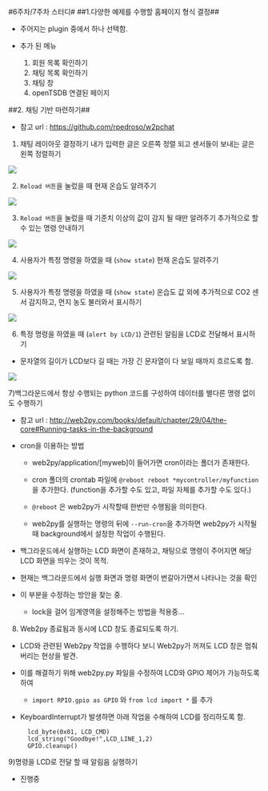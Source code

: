 #6주차/7주차 스터디#
##1.다양한 예제를 수행할 홈페이지 형식 결정##
- 주어지는 plugin 중에서 하나 선택함.
- 추가 된 메뉴

	1) 회원 목록 확인하기
    2) 채팅 목록 확인하기
    3) 채팅 창
    4) openTSDB 연결된 페이지
    
##2. 채팅 기반 마련하기##
- 참고 url : https://github.com/rpedroso/w2pchat

1) 채팅 레이아웃 결정하기
내가 입력한 글은 오른쪽 정렬  되고 센서들이 보내는 글은 왼쪽 정렬하기

![](picture/chtting_gui.JPG)
		
2) `Reload 버튼`을 눌렀을 때 현재 온습도 알려주기

![](picture/webtest1.JPG)

3) `Reload 버튼`을 눌렀을 때 기준치 이상의 값이 감지 될 때만 알려주기
추가적으로 할 수 있는 명령 안내하기

![](picture/webtest3.JPG)

4) 사용자가 특정 명령을 하였을 때  (`show state`) 현재 온습도 알려주기

![](picture/webtest2.JPG)

5) 사용자가 특정 명령을 하였을 때  (`show state`) 온습도 값 외에 추가적으로 CO2 센서 감지하고, 먼지 농도 불러와서 표시하기

![](picture/webtest4.JPG)

6) 특정 명령을 하였을 때 (`alert by LCD/1`) 관련된 알림을 LCD로 전달해서 표시하기

- 문자열의 길이가 LCD보다 길 때는 가장 긴 문자열이 다 보일 때까지 흐르도록 함.

![](picture/web_lcdtest.jpeg)

7)백그라운드에서 항상 수행되는 python 코드를  구성하여 데이터를 별다른 명령 없이도 수행하기

- 참고 url : http://web2py.com/books/default/chapter/29/04/the-core#Running-tasks-in-the-background

- cron을 이용하는 방법
	- web2py/application/[myweb]이 들어가면 cron이라는 폴더가 존재한다.
	
	- cron 폴더의 crontab 파일에 `@reboot reboot *mycontroller/myfunction`을 추가한다.
	(function을 추가할 수도 있고, 파일 자체를 추가할 수도 있다.)
	- `@reboot` 은 web2py가 시작할때 한번만 수행됨을 의미한다.
	
	- web2py를 실행하는 명령의 뒤에 `--run-cron`을 추가하면 web2py가 시작될때 background에서 설정한 작업이 수행된다.

- 백그라운드에서 실행하는 LCD 화면이 존재하고, 채팅으로 명령이 주어지면 해당 LCD 화면을 띄우는 것이 목적.

- 현재는 백그라운드에서 실행 화면과 명령 화면이 번갈아가면서 나타나는 것을 확인

- 이 부분을 수정하는 방안을 찾는 중.
	- lock을 걸어 임계영역을 설정해주는 방법을 적용중...


8) Web2py 종료됨과 동시에 LCD 창도 종료되도록 하기.

- LCD와 관련된 Web2py 작업을 수행하다 보니 Web2py가 꺼져도 LCD 창은 멈춰버리는 현상을 발견.

- 이를 해결하기 위해 web2py.py 파일을 수정하여 LCD와 GPIO 제어가 가능하도록 하여
	- `import RPIO.gpio as GPIO` 와 `from lcd import *` 를 추가

- KeyboardInterrupt가 발생하면 아래 작업을 수해하여 LCD를 정리하도록 함.

		lcd_byte(0x01, LCD_CMD)
    	lcd_string("Goodbye!",LCD_LINE_1,2)
    	GPIO.cleanup()


9)명령을 LCD로 전달 할 때 알림음 실행하기
- 진행중
